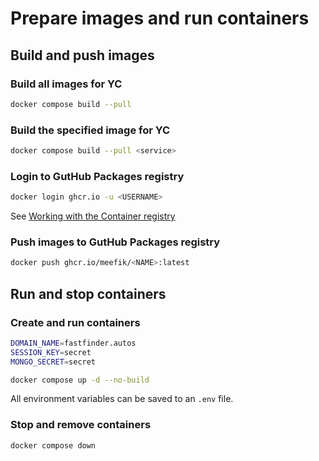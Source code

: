 # Prepare images and run containers

## Build and push images

### Build all images for YC

```sh
docker compose build --pull
```

### Build the specified image for YC

```sh
docker compose build --pull <service>
```

### Login to GutHub Packages registry

```sh
docker login ghcr.io -u <USERNAME>
```

See [Working with the Container registry](https://docs.github.com/en/packages/working-with-a-github-packages-registry/working-with-the-container-registry)

### Push images to GutHub Packages registry

```sh
docker push ghcr.io/meefik/<NAME>:latest
```

## Run and stop containers

### Create and run containers

```sh
DOMAIN_NAME=fastfinder.autos
SESSION_KEY=secret
MONGO_SECRET=secret

docker compose up -d --no-build
```

All environment variables can be saved to an `.env` file.

### Stop and remove containers

```sh
docker compose down
```
